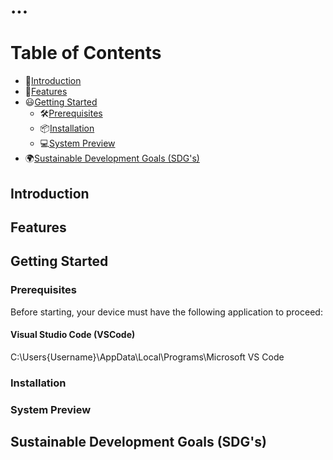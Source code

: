 # ...
# Table of Contents
  * 📕[Introduction](#introduction) 
  * 🌟[Features](#features)
  * 😃[Getting Started](#getting-started)  
    * 🛠[Prerequisites](#prerequisites)  
    * 📦[Installation](#installation)  
    * 💻[System Preview](#system-preview)  
  * 🌍[Sustainable Development Goals (SDG's)](#sustainable-development-goal-(SDG's))
## Introduction
## Features
## Getting Started
### Prerequisites
Before starting, your device must have the following application to proceed:
#### Visual Studio Code (VSCode)
C:\Users\{Username}\AppData\Local\Programs\Microsoft VS Code
### Installation
### System Preview
## Sustainable Development Goals (SDG's)
